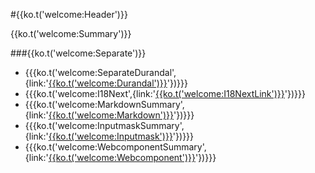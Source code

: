 #{{ko.t('welcome:Header')}}

{{ko.t('welcome:Summary')}}

###{{ko.t('welcome:Separate')}}
- {{{ko.t('welcome:SeparateDurandal',{link:'[{{ko.t(\'welcome:Durandal\')}}](#durandal)'})}}}
- {{{ko.t('welcome:I18Next',{link:'[{{ko.t(\'welcome:I18NextLink\')}}](#i18n)'})}}}
- {{{ko.t('welcome:MarkdownSummary',{link:'[{{ko.t(\'welcome:Markdown\')}}](#markdown)'})}}}
- {{{ko.t('welcome:InputmaskSummary',{link:'[{{ko.t(\'welcome:Inputmask\')}}](#inputmask)'})}}}
- {{{ko.t('welcome:WebcomponentSummary',{link:'[{{ko.t(\'welcome:Webcomponent\')}}](#webcomponent)'})}}}